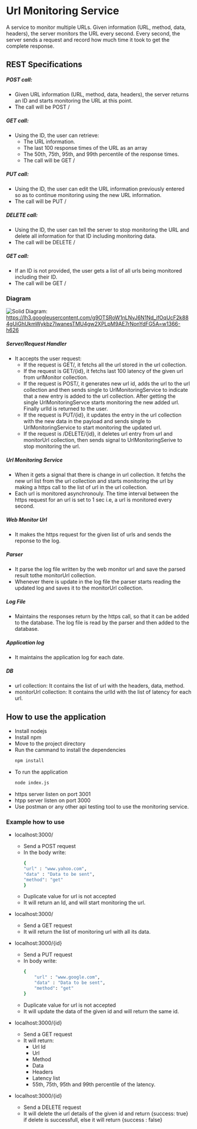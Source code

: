 # Url Monitoring Service

A service to monitor multiple URLs.
Given information (URL, method, data, headers), the server monitors the URL every second. Every second, the server sends a request and record how much time it took to get the complete response.

## REST Specifications
##### POST call:
- Given URL information (URL, method, data, headers), the server returns an ID and starts monitoring the URL at this point.
- The call will be POST /

##### GET call:
- Using the ID, the user can retrieve:
    - The URL information.
    - The last 100 response times of the URL as an array
    - The 50th, 75th, 95th, and 99th percentile of the response times.
    - The call will be GET /<ID>

##### PUT call:
- Using the ID, the user can edit the URL information previously entered so as to continue monitoring using the new URL information.
- The call will be PUT /<ID>

##### DELETE call:
- Using the ID, the user can tell the server to stop monitoring the URL and delete all information for that ID including monitoring data.
- The call will be DELETE /<ID>

##### GET call:
- If an ID is not provided, the user gets a list of all urls being monitored including their ID.
- The call will be GET /

### Diagram
![Solid](https://lh3.googleusercontent.com/g9OTSRoW1nLNvJ6N1Nd_ifOqUcF2k884gUiGhUkmWykbz7IwanesTMU4gw2XPLpM9AE7rNonYdFG5A=w1366-h626)
Diagram:  https://lh3.googleusercontent.com/g9OTSRoW1nLNvJ6N1Nd_ifOqUcF2k884gUiGhUkmWykbz7IwanesTMU4gw2XPLpM9AE7rNonYdFG5A=w1366-h626

##### Server/Request Handler
- It accepts the user request:
    - If the request is GET/, it fetchs all the url stored in the url collection.
    - If the request is GET/{id}, it fetchs last 100 latency of the given url from urlMonitor collection.
    - If the request is POST/, it generates new url id, adds the url to the url collection and then sends single to UrlMonitoringService to indicate that a new entry is added to the url collection. After getting the single UrlMonitoringServce starts monitoring the new added url. Finally urlId is returned to the user.
    - If the request is PUT/{id}, it updates the entry in the url collection with the new data in the payload and sends single to UrlMonitoringService to start monitoring the updated url.
    - If the request is /DELETE/{id}, it deletes url entry from url and monitorUrl collection, then sends signal to UrlMonitoringSerive to stop monitoring the url.

##### Url Monitoring Service
- When it gets a signal that there is change in url collection. It fetchs the new url list from the url collection and starts monitoring the url by making a https call to the list of url in the url collection.
- Each url is monitored asynchronouly. The time interval between the https request for an url is set to 1 sec i.e, a url is monitored every second.

##### Web Monitor Url
- It makes the https request for the given list of urls and sends the reponse to the log.

##### Parser
- It parse the log file written by the web monitor url and save the parsed result tothe monitorUrl collection. 
- Whenever there is update in the log file the parser starts reading the updated log and saves it to the monitorUrl collection.

##### Log File
- Maintains the responses return by the https call, so that it can be added to the database. The log file is read by the parser and then added to the database.

##### Application log
- It maintains the application log for each date.

##### DB
- url collection: It contains the list of url with the headers, data, method.
- monitorUrl collection: It contains the urlId with the list of latency for each url.

## How to use the application
- Install nodejs
- Install npm
- Move to the project directory
- Run the cammand to install the dependencies
    ```sh
    npm install
    ```
- To run the application 
    ```sh
    node index.js
    ```
- https server listen on port 3001
- htpp server listen on port 3000
- Use postman or any other api testing tool to use the monitoring service.

### Example how to use 
- localhost:3000/
    - Send a POST request
    - In the body write:
        ```sh
        {
    	"url" : "www.yahoo.com",
    	"data" : "Data to be sent",
    	"method": "get"
        }
        ```
    - Duplicate value for url is not accepted
    - It will return an Id, and will start monitoring the url. 
    
- localhost:3000/
    - Send a GET request
    - It will return the list of monitoring url with all its data.
    
- localhost:3000/{id}
    - Send a PUT request
    - In body write:
        ```sh
        {
            "url" : "www.google.com", 
            "data" : "Data to be sent",
            "method": "get"
        }
        ```
    - Duplicate value for url is not accepted
    - It will update the data of the given id and will return the same id.
    
- localhost:3000/{id}
    - Send a GET request
    - It will return:
        - Url Id
        - Url
        - Method
        - Data
        - Headers
        - Latency list
        - 55th, 75th, 95th and 99th percentile of the latency.
        
- localhost:3000/{id}
    - Send a DELETE request
    - It will delete the url details of the given id and return {success: true} if delete is successfull, else it will return {success : false}
